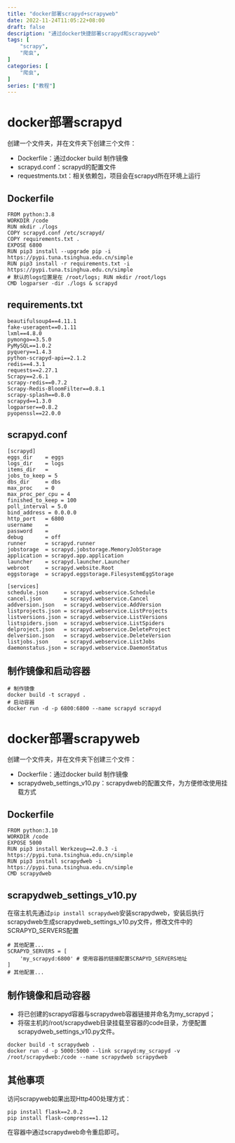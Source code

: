 ```yaml
---
title: "docker部署scrapyd+scrapyweb"
date: 2022-11-24T11:05:22+08:00
draft: false
description: "通过docker快捷部署scrapyd和scrapyweb"
tags: [
    "scrapy",
    "爬虫",
]
categories: [
    "爬虫",
]
series: ["教程"]
---
```



# docker部署scrapyd

创建一个文件夹，并在文件夹下创建三个文件：

* Dockerfile：通过docker build 制作镜像
* scrapyd.conf：scrapyd的配置文件
* requestments.txt：相关依赖包，项目会在scrapyd所在环境上运行

## Dockerfile

```shell
FROM python:3.8
WORKDIR /code
RUN mkdir ./logs
COPY scrapyd.conf /etc/scrapyd/
COPY requirements.txt .
EXPOSE 6800
RUN pip3 install --upgrade pip -i https://pypi.tuna.tsinghua.edu.cn/simple
RUN pip3 install -r requirements.txt -i https://pypi.tuna.tsinghua.edu.cn/simple
# 默认的logs位置是在 /root/logs; RUN mkdir /root/logs
CMD logparser -dir ./logs & scrapyd
```

## requirements.txt

```
beautifulsoup4==4.11.1
fake-useragent==0.1.11
lxml==4.8.0
pymongo==3.5.0
PyMySQL==1.0.2
pyquery==1.4.3
python-scrapyd-api==2.1.2
redis==4.3.1
requests==2.27.1
Scrapy==2.6.1
scrapy-redis==0.7.2
Scrapy-Redis-BloomFilter==0.8.1
scrapy-splash==0.8.0
scrapyd==1.3.0
logparser==0.8.2
pyopenssl==22.0.0
```

## scrapyd.conf

```
[scrapyd]
eggs_dir    = eggs
logs_dir    = logs
items_dir   =
jobs_to_keep = 5
dbs_dir     = dbs
max_proc    = 0
max_proc_per_cpu = 4
finished_to_keep = 100
poll_interval = 5.0
bind_address = 0.0.0.0
http_port   = 6800
username    =
password    =
debug       = off
runner      = scrapyd.runner
jobstorage  = scrapyd.jobstorage.MemoryJobStorage
application = scrapyd.app.application
launcher    = scrapyd.launcher.Launcher
webroot     = scrapyd.website.Root
eggstorage  = scrapyd.eggstorage.FilesystemEggStorage

[services]
schedule.json     = scrapyd.webservice.Schedule
cancel.json       = scrapyd.webservice.Cancel
addversion.json   = scrapyd.webservice.AddVersion
listprojects.json = scrapyd.webservice.ListProjects
listversions.json = scrapyd.webservice.ListVersions
listspiders.json  = scrapyd.webservice.ListSpiders
delproject.json   = scrapyd.webservice.DeleteProject
delversion.json   = scrapyd.webservice.DeleteVersion
listjobs.json     = scrapyd.webservice.ListJobs
daemonstatus.json = scrapyd.webservice.DaemonStatus
```

## 制作镜像和启动容器

```shell
# 制作镜像
docker build -t scrapyd .
# 启动容器
docker run -d -p 6800:6800 --name scrapyd scrapyd
```

# docker部署scrapyweb

创建一个文件夹，并在文件夹下创建三个文件：

* Dockerfile：通过docker build 制作镜像
* scrapydweb_settings_v10.py：scrapydweb的配置文件，为方便修改使用挂载方式 

## Dockerfile

```
FROM python:3.10
WORKDIR /code
EXPOSE 5000
RUN pip3 install Werkzeug==2.0.3 -i https://pypi.tuna.tsinghua.edu.cn/simple
RUN pip3 install scrapydweb -i https://pypi.tuna.tsinghua.edu.cn/simple
CMD scrapydweb
```

## scrapydweb_settings_v10.py

在宿主机先通过`pip install scrapydweb`安装scrapydweb，安装后执行scrapydweb生成scrapydweb_settings_v10.py文件，修改文件中的SCRAPYD_SERVERS配置

```shell
# 其他配置...
SCRAPYD_SERVERS = [
    'my_scrapyd:6800' # 使用容器的链接配置SCRAPYD_SERVERS地址
]
# 其他配置...
```

## 制作镜像和启动容器

* 将已创建的scrapyd容器与scrapydweb容器链接并命名为my_scrapyd；
* 将宿主机的/root/scrapydweb目录挂载至容器的code目录，方便配置scrapydweb_settings_v10.py文件。

```shell
docker build -t scrapydweb .
docker run -d -p 5000:5000 --link scrapyd:my_scrapyd -v /root/scrapydweb:/code --name scrapydweb scrapydweb
```

## 其他事项

访问scrapyweb如果出现Http400处理方式：

```shell
pip install flask==2.0.2
pip install flask-compress==1.12
```

在容器中通过scrapydweb命令重启即可。